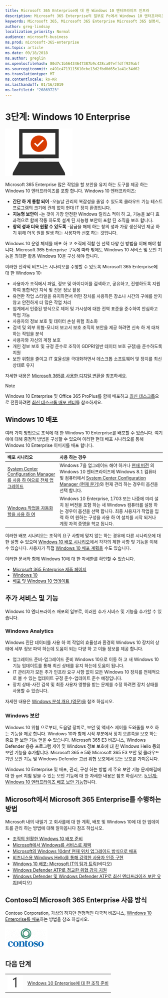 ```yaml
---
title: Microsoft 365 Enterprise에 대 한 Windows 10 엔터프라이즈 인프라
description: Microsoft 365 Enterprise의 일부로 Pc에서 Windows 10 엔터프라이즈 배포에 필요한 단계에 대 한 고급 지침을 제공 합니다.
keywords: Microsoft 365, Microsoft 365 Enterprise Microsoft 365 설명서, Windows 10 엔터프라이즈 배포
author: greg-lindsay
localization_priority: Normal
audience: microsoft-business
ms.prod: microsoft-365-enterprise
ms.topic: article
ms.date: 09/18/2018
ms.author: greglin
ms.openlocfilehash: 80d7c1b56434647387b9c428ca07effdff929abf
ms.sourcegitcommit: e491c4713115610cbe13d2fbd0d65e1a41c34d62
ms.translationtype: MT
ms.contentlocale: ko-KR
ms.lasthandoff: 01/16/2019
ms.locfileid: "26869723"
---
```

# <a name="phase-3-windows-10-enterprise"></a>3단계: Windows 10 Enterprise

![](./media/deploy-foundation-infrastructure/win10enterprise_icon.png)

Microsoft 365 Enterprise 많은 작업을 할 보안을 유지 하는 도구를 제공 하는 Windows 10 엔터프라이즈를 포함 합니다. Windows 10 엔터프라이즈:

- **간단 하 게 통합 되어** -오늘날 관리의 복잡성을 줄일 수 있도록 클라우드 기능 테스트 프로그램의 크기에 관계 없이 현대 IT 장치 환경입니다.
- **지능형 보안이** -는 것이 가장 안전한 Windows 릴리스 적이 하 고, 기능을 보다 효과적으로 함께 작동 하도록 설계 된 지능형 보안이 포함 된 조직을 보호 합니다.
- **창의 성과 더욱 원활 수 있도록** -잠금을 해제 하는 창의 성과 가장 생산적인 제공 하기 위해 더욱 원활 발생 하는 사용자와 선호 하는 것입니다.

Windows 10 운영 체제를 배포 하 고 조직에 적합 한 선택 다양 한 방법을 이해 해야 합니다. Microsoft 365 Enterprise 구독에 따라 밖에도 Windows 10 서비스 및 보안 기능을 최대한 활용 Windows 10을 구성 해야 합니다.

이러한 전략적 비즈니스 시나리오를 수행할 수 있도록 Microsoft 365 Enterprise에 대 한 Windows 10:

- 사용자가 조직에서 파일, 정보 및 아이디어를 검색하고, 공유하고, 진행하도록 지원하여 통합적인 지식 및 전문 정보 활용
- 유연한 작업 스타일을 유지하면서 어떤 장치를 사용하든 장소나 시간의 구애를 받지 않고 안전하게 더 많은 작업 처리
- 업계에서 인증된 방식으로 제어 및 가시성에 대한 전역 표준을 준수하여 안심하고 작업 가능
- 사용자의 정보 보호 및 데이터 손실 위험 최소화
- 검색 및 외부 위협-모니터 보고서 보호 조직의 보안을 제공 하려면 신속 하 게 대처 하는 작업을 분석
- 사용자와 자신의 계정 보호
- 개인 정보 보호 및 규정 준수로 조직이 GDPR(일반 데이터 보호 규정)을 준수하도록 지원
- 보안 위험을 줄이고 IT 효율성을 극대화하면서 데스크톱 소프트웨어 및 장치를 최신 상태로 유지

자세한 내용은 [Microsoft 365를 사용한 디지털 변환](http://transform.microsoft.com)을 참조하세요. 

>[!Note]
>Windows 10 Enterprise 및 Office 365 ProPlus를 함께 배포하고 [최신 데스크톱](https://www.microsoft.com/microsoft-365/modern-desktop)으로 전환하려면 [최신 데스크톱 배포 센터](http://aka.ms/howtoshift)를 참조하세요.
>

## <a name="windows-10-deployment"></a>Windows 10 배포

여러 가지 방법으로 조직에 대 한 Windows 10 Enterprise를 배포할 수 있습니다. 여기에에 대해 중점적 방법을 구성할 수 있으며 이러한 현대 배포 시나리오를 통해 Windows 10 Enterprise 이미지를 배포 합니다.

| 배포 시나리오 | 사용 하는 경우 |
|:--- |:--- |
| [System Center Configuration Manager를 사용 하 여으로 전체 업그레이드](windows10-deploy-inplaceupgrade.md) | Windows 7을 업그레이드 해야 하거나 <a href="https://aka.ms/windows-10-release-information" target="_blank">현재 버전</a> 의 Windows 10 엔터프라이즈에 Windows 8.1 컴퓨터 및 컴퓨터에서 <a href="https://aka.ms/introtosccm" target="_blank">System Center Configuration Manager (현재 분기)</a>와 현재 관리 하는 경우이 옵션을 선택 합니다. |
| [Windows 작업을 자동화할을 사용 하 여](windows10-deploy-autopilot.md) | Windows 10 Enterprise, 1703 또는 나중에 미리 설치 된 버전을 포함 하는 새 Windows 컴퓨터를 설정 하는 경우이 옵션을 선택 합니다. 최종 사용자가 작업을 입력 하 여 원하는 구성을 사용 하 여 설치를 시작 되거나 계정 자격 증명을 학교 됩니다. |

이러한 배포 시나리오는 조직의 요구 사항에 맞지 않는 하는 경우에 다른 시나리오에 대 한 설명 수 있으며 [Windows 10 배포 시나리오](https://docs.microsoft.com/windows/deployment/windows-10-deployment-scenarios)에서 각각의 제한 사항 및 기능을 이해 수 있습니다. 사용자가 직접 <a href="https://aka.ms/planforwin10deployment" target="_blank">Windows 10 배포 계획을</a> 수도 있습니다.

이러한 문서와 함께 Windows 10에 대 한 자세한를 확인할 수 있습니다.

- [Microsoft 365 Enterprise 제품 페이지](https://www.microsoft.com/microsoft-365/enterprise)
- [Windows 10](https://docs.microsoft.com/windows/windows-10)
- [배포 및 Windows 10 업데이트](https://docs.microsoft.com/windows/deployment/)


## <a name="additional-services-and-features"></a>추가 서비스 및 기능
Windows 10 엔터프라이즈 배포의 일부로, 이러한 추가 서비스 및 기능을 추가할 수 있습니다.

### <a name="windows-analytics"></a>Windows Analytics

Windows 진단 데이터를 사용 하 여 작업의 효율성과 환경의 Windows 10 장치의 상태에 세부 정보 파악 하는데 도움이 되는 다양 하 고 이들 정보를 제공 합니다.

* 업그레이드 준비-업그레이드 준비 Windows 10으로 이동 하 고 새 Windows 10 기능 업데이트를 통해 최신 상태를 유지 하는데 도움이 됩니다. 
* IT 관리자가 모든 추가 인프라 요구 사항 없이 모든 Windows 10 장치를 전체적으로 볼 수 있는 업데이트 규정 준수-업데이트 준수 예정입니다.
* 장치 상태-사전 검색 및 최종 사용자 영향을 받는 문제를 수정 하려면 장치 상태를 사용할 수 있습니다.

자세한 내용은 [Windows 분석 개요 (영문)을](https://docs.microsoft.com/windows/deployment/update/windows-analytics-overview) 참조 하십시오.

### <a name="windows-security"></a>Windows 보안

Windows 10 위협 으로부터, 도움말 장치로, 보안 및 액세스 제어를 도와줄를 보호 하는 기능을 제공 합니다. Windows 10과 함께 시작 부분에서 장치 오른쪽을 보호 하는 중요 한 보안 기능 얻을 수 있습니다. Microsoft 365 E3 비즈니스, Windows Defender 응용 프로그램 제어 및 Windows 정보 보호에 대 한 Windows Hello 등의 보안 기능을 추가합니다. Microsoft 365 e 5와 Microsoft 365 E3 보안 및 클라우드 기반 보안 기능 및 Windows Defender 고급 위협 보호에서 모든 보호를 가져옵니다. 

Windows 10 Enterprise 및 배포, 관리, 구성 하는 방법 세 주요 보안 기능 문제해결에 대 한 get 지침 얻을 수 있는 보안 기능에 대 한 자세한 내용은 참조 하십시오. [5 단계: Windows 10 엔터프라이즈 배포 보안 기능](windows10-enable-security-features.md)합니다.

## <a name="how-microsoft-does-microsoft-365-enterprise"></a>Microsoft에서 Microsoft 365 Enterprise를 수행하는 방법

Microsoft 내의 내밀기 고 회사를에 대 한 계획, 배포 및 Windows 10에 대 한 업데이트를 관리 하는 방법에 대해 알아봅니다 참조 하십시오.

- [조직의 원활한 Windows 10 배포 준비](https://www.microsoft.com/itshowcase/windows10deployment?wt.mc_id=bmkg_itsc)
- [Microsoft에서 Windows를 서비스로 채택](https://www.microsoft.com/itshowcase/Article/Content/851/Adopting-Windows-as-a-service-at-Microsoft)
- [Microsoft의 Windows 10dmf 현재 위치 업그레이드 방식으로 배포](https://www.microsoft.com/itshowcase/Article/Content/668/Deploying-Windows-10-at-Microsoft-as-an-inplace-upgrade)
- [비즈니스용 Windows Hello를 통해 강력한 사용자 인증 구현](https://www.microsoft.com/itshowcase/Article/Content/756/Implementing-strong-user-authentication-with-Windows-Hello-for-Business)
- [Windows 10 배포: Microsoft IT의 팀과 트릭](https://www.microsoft.com/itshowcase/Article/Content/951/Windows-10-deployment-tips-and-tricks-from-Microsoft-IT)(비디오)
- [Windows Defender ATP로 정교한 위협 감지 지원](https://www.microsoft.com/itshowcase/Article/Content/854/Windows-Defender-ATP-helps-detect-sophisticated-threats)
- [Windows Defender 및 Windows Defender ATP로 최신 엔터프라이즈 보안 유지](https://www.microsoft.com/itshowcase/Article/Content/903/Securing-the-modern-enterprise-with-Windows-Defender-and-Windows-Defender-ATP)(비디오)

## <a name="how-contoso-did-microsoft-365-enterprise"></a>Contoso의 Microsoft 365 Enterprise 사용 방식

Contoso Corporation, 가상의 하지만 전형적인 다국적 비즈니스, [Windows 10 Enterprise를 배포](contoso-win10.md)하는 방법을 참조 하십시오.

![](./media/contoso-overview/contoso-icon.png)

## <a name="next-step"></a>다음 단계

|||
|:-------|:-----|
|![](./media/stepnumbers/Step1.png)| [Windows 10 Enterprise에 대 한 조직 준비](windows10-prepare-your-org.md) |
